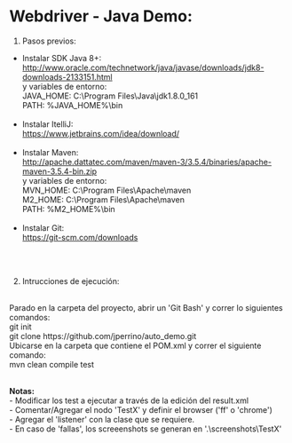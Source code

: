 # Webdriver - Java Demo:

1. Pasos previos:
- Instalar SDK Java 8+:
  <br>http://www.oracle.com/technetwork/java/javase/downloads/jdk8-downloads-2133151.html
  <br>y variables de entorno:
  <br>JAVA_HOME: C:\Program Files\Java\jdk1.8.0_161
  <br>PATH: %JAVA_HOME%\bin
  <br>
  <br>
- Instalar ItelliJ:
   <br>https://www.jetbrains.com/idea/download/
   <br>
   <br>
- Instalar Maven:
  <br>http://apache.dattatec.com/maven/maven-3/3.5.4/binaries/apache-maven-3.5.4-bin.zip
  <br>y variables de entorno:
  <br>MVN_HOME: C:\Program Files\Apache\maven
  <br>M2_HOME: C:\Program Files\Apache\maven
  <br>PATH: %M2_HOME%\bin
  <br>
  <br>
- Instalar Git:
 <br>https://git-scm.com/downloads
 <br>
 <br>
 
2. Intrucciones de ejecución:
<br>
Parado en la carpeta del proyecto, abrir un 'Git Bash' y correr lo siguientes comandos:
 <br>git init
 <br>git clone https://github.com/jperrino/auto_demo.git
 <br>
Ubicarse en la carpeta que contiene el POM.xml y correr el siguiente comando:
 <br>mvn clean compile test
 <br>
 <br>
 
<b>Notas:</b> 
 <br> - Modificar los test a ejecutar a través de la edición del result.xml
 <br> - Comentar/Agregar el nodo 'TestX' y definir el browser ('ff' o 'chrome')
 <br> - Agregar el 'listener' con la clase que se requiere.
 <br> - En caso de 'fallas', los screeenshots se generan en '.\screenshots\TestX'
